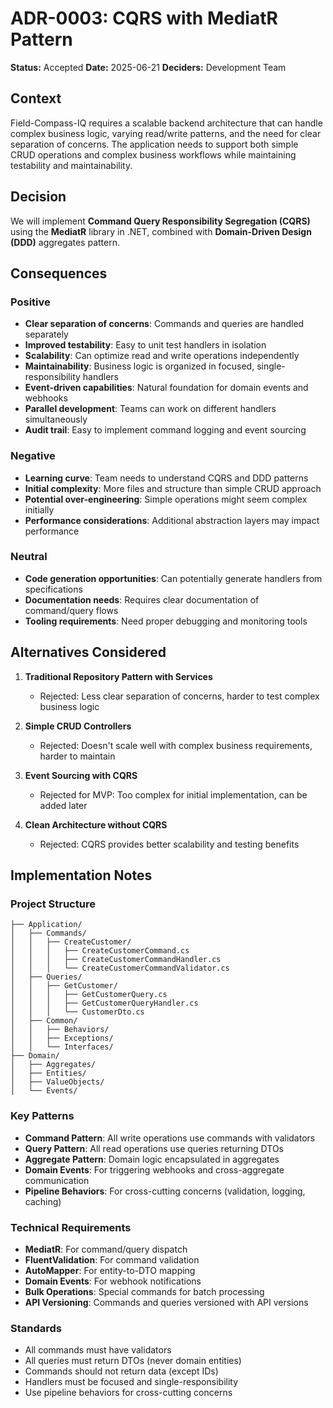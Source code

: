 # ADR-0003: CQRS with MediatR Pattern

**Status:** Accepted
**Date:** 2025-06-21
**Deciders:** Development Team

## Context

Field-Compass-IQ requires a scalable backend architecture that can handle complex business logic, varying read/write patterns, and the need for clear separation of concerns. The application needs to support both simple CRUD operations and complex business workflows while maintaining testability and maintainability.

## Decision

We will implement **Command Query Responsibility Segregation (CQRS)** using the **MediatR** library in .NET, combined with **Domain-Driven Design (DDD)** aggregates pattern.

## Consequences

### Positive
- **Clear separation of concerns**: Commands and queries are handled separately
- **Improved testability**: Easy to unit test handlers in isolation
- **Scalability**: Can optimize read and write operations independently
- **Maintainability**: Business logic is organized in focused, single-responsibility handlers
- **Event-driven capabilities**: Natural foundation for domain events and webhooks
- **Parallel development**: Teams can work on different handlers simultaneously
- **Audit trail**: Easy to implement command logging and event sourcing

### Negative
- **Learning curve**: Team needs to understand CQRS and DDD patterns
- **Initial complexity**: More files and structure than simple CRUD approach
- **Potential over-engineering**: Simple operations might seem complex initially
- **Performance considerations**: Additional abstraction layers may impact performance

### Neutral
- **Code generation opportunities**: Can potentially generate handlers from specifications
- **Documentation needs**: Requires clear documentation of command/query flows
- **Tooling requirements**: Need proper debugging and monitoring tools

## Alternatives Considered

1. **Traditional Repository Pattern with Services**
   - Rejected: Less clear separation of concerns, harder to test complex business logic

2. **Simple CRUD Controllers**
   - Rejected: Doesn't scale well with complex business requirements, harder to maintain

3. **Event Sourcing with CQRS**
   - Rejected for MVP: Too complex for initial implementation, can be added later

4. **Clean Architecture without CQRS**
   - Rejected: CQRS provides better scalability and testing benefits

## Implementation Notes

### Project Structure
```
├── Application/
│   ├── Commands/
│   │   ├── CreateCustomer/
│   │   │   ├── CreateCustomerCommand.cs
│   │   │   ├── CreateCustomerCommandHandler.cs
│   │   │   └── CreateCustomerCommandValidator.cs
│   ├── Queries/
│   │   ├── GetCustomer/
│   │   │   ├── GetCustomerQuery.cs
│   │   │   ├── GetCustomerQueryHandler.cs
│   │   │   └── CustomerDto.cs
│   ├── Common/
│   │   ├── Behaviors/
│   │   ├── Exceptions/
│   │   └── Interfaces/
├── Domain/
│   ├── Aggregates/
│   ├── Entities/
│   ├── ValueObjects/
│   └── Events/
```

### Key Patterns
- **Command Pattern**: All write operations use commands with validators
- **Query Pattern**: All read operations use queries returning DTOs
- **Aggregate Pattern**: Domain logic encapsulated in aggregates
- **Domain Events**: For triggering webhooks and cross-aggregate communication
- **Pipeline Behaviors**: For cross-cutting concerns (validation, logging, caching)

### Technical Requirements
- **MediatR**: For command/query dispatch
- **FluentValidation**: For command validation
- **AutoMapper**: For entity-to-DTO mapping
- **Domain Events**: For webhook notifications
- **Bulk Operations**: Special commands for batch processing
- **API Versioning**: Commands and queries versioned with API versions

### Standards
- All commands must have validators
- All queries must return DTOs (never domain entities)
- Commands should not return data (except IDs)
- Handlers must be focused and single-responsibility
- Use pipeline behaviors for cross-cutting concerns
